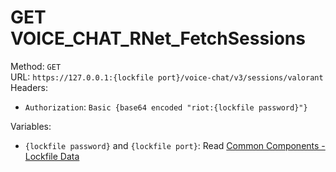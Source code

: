 <!-- This file is automatically generated! Do not edit it directly! See https://github.com/techchrism/valorant-api-docs/blob/trunk/contributing.md for more information. -->

# GET VOICE_CHAT_RNet_FetchSessions

Method: `GET`  
URL: `https://127.0.0.1:{lockfile port}/voice-chat/v3/sessions/valorant`  
Headers:
 - `Authorization`: `Basic {base64 encoded "riot:{lockfile password}"}`

Variables:
 - `{lockfile password}` and `{lockfile port}`: Read [Common Components - Lockfile Data](../common-components.md#lockfile-data)


